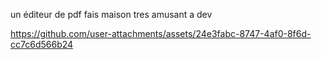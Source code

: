 un éditeur de pdf fais maison tres amusant a dev

https://github.com/user-attachments/assets/24e3fabc-8747-4af0-8f6d-cc7c6d566b24

